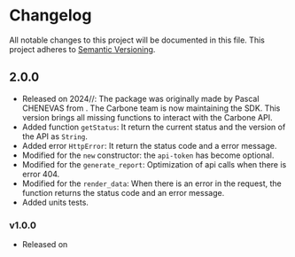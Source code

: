 # Changelog

All notable changes to this project will be documented in this file. This project adheres to [Semantic Versioning](https://semver.org/spec/v2.0.0.html).


## 2.0.0
- Released on 2024//: The package was originally made by Pascal CHENEVAS from . The Carbone team is now maintaining the SDK. This version brings all missing functions to interact with the Carbone API.
- Added function `getStatus`: It return the current status and the version of the API as `String`.
- Added error `HttpError`: It return the status code and a error message.
- Modified for the `new` constructor: the `api-token` has become optional.
- Modified for the `generate_report`: Optimization of api calls when there is error 404.
- Modified for the `render_data`: When there is an error in the request, the function returns the status code and an error message.
- Added units tests.

### v1.0.0
- Released on 